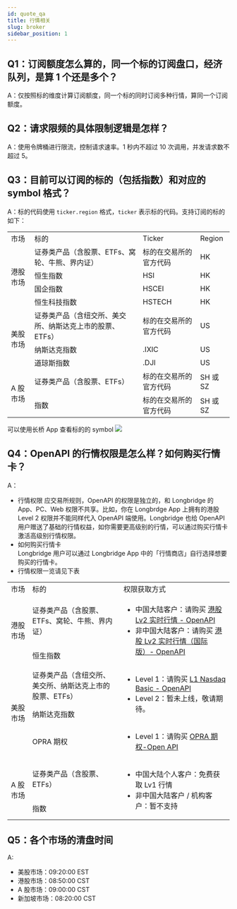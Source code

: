 ```yaml
---
id: quote_qa
title: 行情相关
slug: broker
sidebar_position: 1
---
```


## Q1：订阅额度怎么算的，同一个标的订阅盘口，经济队列，是算 1 个还是多个？

A：仅按照标的维度计算订阅额度，同一个标的同时订阅多种行情，算同一个订阅额度。

## Q2：请求限频的具体限制逻辑是怎样？

A：使用令牌桶进行限流，控制请求速率。1 秒内不超过 10 次调用，并发请求数不超过 5。

## Q3：目前可以订阅的标的（包括指数）和对应的 symbol 格式？

A：标的代码使用 `ticker.region` 格式，`ticker` 表示标的代码。支持订阅的标的如下：

<table>
    <tr>
        <td>市场</td>
        <td>标的</td>
        <td>Ticker</td>
        <td>Region</td>
    </tr>
    <tr>
        <td rowspan="4">港股市场</td>
        <td>证券类产品（含股票、ETFs、窝轮、牛熊、界内证）</td>
        <td>标的在交易所的官方代码</td>
        <td>HK</td>
    </tr>
    <tr>
        <td>恒生指数</td>
        <td>HSI</td>
        <td>HK</td>
    </tr>
    <tr>
        <td>国企指数</td>
        <td>HSCEI</td>
        <td>HK</td>
    </tr>
    <tr>
        <td>恒生科技指数</td>
        <td>HSTECH</td>
        <td>HK</td>
    </tr>
    <tr>
        <td rowspan="3">美股市场</td>
        <td>证券类产品（含纽交所、美交所、纳斯达克上市的股票、ETFs）</td>
        <td>标的在交易所的官方代码</td>
        <td>US</td>
    </tr>
    <tr>
        <td>纳斯达克指数</td>
        <td>.IXIC</td>
        <td>US</td>
    </tr>
    <tr>
        <td>道琼斯指数</td>
        <td>.DJI</td>
        <td>US</td>
    </tr>
    <tr>
        <td rowspan="2">A 股市场</td>
        <td>证券类产品（含股票、ETFs）</td>
        <td>标的在交易所的官方代码</td>
        <td>SH 或 SZ</td>
    </tr>
    <tr>
        <td>指数</td>
        <td>标的在交易所的官方代码</td>
        <td>SH 或 SZ</td>
    </tr>
</table>

可以使用长桥 App 查看标的的 symbol
<img src="https://pub.lbkrs.com/files/202206/7CSoiaDR4wGZPNCT/20220629-180013.jpeg" className="max-w-2xl" />

## Q4：OpenAPI 的行情权限是怎么样？如何购买行情卡？

A：

- 行情权限
  应交易所规则，OpenAPI 的权限是独立的，和 Longbridge 的 App、PC、Web 权限不共享。比如，你在 Longbrdge App 上拥有的港股 Level 2 权限并不能同样代入 OpenAPI 端使用。Longbridge 也给 OpenAPI 用户赠送了基础的行情权益，如你需要更高级别的行情，可以通过购买行情卡激活高级别行情权限。
- 如何购买行情卡  
  Longbridge 用户可以通过 Longbridge App 中的「行情商店」自行选择想要购买的行情卡。
- 行情权限一览请见下表
<table>
    <tr>
        <td>市场</td>
        <td>标的</td>
        <td>权限获取方式</td>
    </tr>
    <tr>
        <td rowspan="2">港股市场</td>
        <td>证券类产品（含股票、ETFs、窝轮、牛熊、界内证）</td>
        <td rowspan="2">
            <ul>
            <li>中国大陆客户：请购买 <a href="https://activity.lbkrs.com/spa/mall?market=HK">港股 Lv2 实时行情 - OpenAPI</a></li>
            <li>非中国大陆客户：请购买 <a href="https://activity.lbkrs.com/spa/mall?market=HK">港股 Lv2 实时行情（国际版）- OpenAPI</a></li>
            </ul>
        </td>
    </tr>
    <tr>
        <td>恒生指数</td>
    </tr>
    <tr>
        <td rowspan="3">美股市场</td>
        <td>证券类产品（含纽交所、美交所、纳斯达克上市的股票、ETFs）</td>
        <td rowspan="2">
            <ul>
            <li>Level 1：请购买 <a href="https://activity.lbkrs.com/spa/mall?market=US">L1 Nasdaq Basic - OpenAPI</a></li>
            <li>Level 2：暂未上线，敬请期待。</li>
            </ul>
        </td>
    </tr>
    <tr>
        <td>纳斯达克指数</td>
    </tr>
    <tr>
        <td>OPRA 期权</td>
        <td>
            <ul>
            <li>Level 1：请购买 <a href="https://activity.lbkrs.com/spa/mall?market=US">OPRA 期权-Open API</a></li>
            </ul>
        </td>
    </tr>
    <tr>
        <td rowspan="2">A 股市场</td>
        <td>证券类产品（含股票、ETFs）</td>
        <td rowspan="2">
        <ul>
            <li>中国大陆个人客户：免费获取 Lv1 行情</li>
            <li>非中国大陆客户 / 机构客户：暂不支持</li>
        </ul>
        </td>
    </tr>
    <tr>
        <td>指数</td>
    </tr>
</table>

## Q5：各个市场的清盘时间

A:

- 美股市场：09:20:00 EST
- 港股市场：08:50:00 CST
- A 股市场：09:00:00 CST
- 新加坡市场：08:20:00 CST
